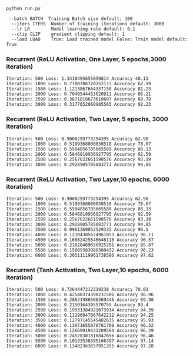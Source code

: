 
```shell
python run.py
```
```shell
 --batch BATCH  Training Batch size default: 100
  --iters ITERS  Number of training iterations default: 3000
  --lr LR        Model learning rate default: 0.1
  --clip CLIP    gradient clipping default: 1
  --load LOAD    True: Load trained model False: Train model default: True
```

### Recurrent (ReLU Activation, One Layer, 5 epochs,3000 iteration)
```text
Iteration: 500 Loss: 1.3418495655059814 Accuracy 40.13
Iteration: 1000 Loss: 0.7700706720352173 Accuracy 62.19
Iteration: 1500 Loss: 1.1213867664337158 Accuracy 81.23
Iteration: 2000 Loss: 0.7049544453620911 Accuracy 86.21
Iteration: 2500 Loss: 0.3671818673610687 Accuracy 88.78
Iteration: 3000 Loss: 0.3177652060985565 Accuracy 92.23
```

### Recurrent (ReLU Activation, Two Layer, 5 epochs, 3000 iteration)
```text
Iteration: 500 Loss: 0.9008259773254395 Accuracy 62.98
Iteration: 1000 Loss: 0.5199368000030518 Accuracy 78.67
Iteration: 1500 Loss: 0.5504856705665588 Accuracy 88.13
Iteration: 2000 Loss: 0.5846810936927795 Accuracy 92.59
Iteration: 2500 Loss: 0.2567622661590576 Accuracy 93.19
Iteration: 3000 Loss: 0.2928905785083771 Accuracy 94.85
```


### Recurrent (ReLU Activation, Two Layer,10 epochs, 6000 iteration)
```text
Iteration: 500 Loss: 0.9008259773254395 Accuracy 62.98
Iteration: 1000 Loss: 0.5199368000030518 Accuracy 78.67
Iteration: 1500 Loss: 0.5504856705665588 Accuracy 88.13
Iteration: 2000 Loss: 0.5846810936927795 Accuracy 92.59
Iteration: 2500 Loss: 0.2567622661590576 Accuracy 93.19
Iteration: 3000 Loss: 0.2928905785083771 Accuracy 94.85
Iteration: 3500 Loss: 0.0961369052529335 Accuracy 96.1
Iteration: 4000 Loss: 0.12104305624961853 Accuracy 96.11
Iteration: 4500 Loss: 0.16882425546646118 Accuracy 96.57
Iteration: 5000 Loss: 0.21620489656925201 Accuracy 95.87
Iteration: 5500 Loss: 0.15809383988380432 Accuracy 96.23
Iteration: 6000 Loss: 0.30511119961738586 Accuracy 97.62
```

### Recurrent (Tanh Activation, Two Layer,10 epochs, 6000 iteration)
```text
Iteration: 500 Loss: 0.7264447212219238 Accuracy 70.01
Iteration: 1000 Loss: 0.42540374398231506 Accuracy 86.96
Iteration: 1500 Loss: 0.28621986508369446 Accuracy 89.98
Iteration: 2000 Loss: 0.2150164395570755 Accuracy 93.4
Iteration: 2500 Loss: 0.19931384921073914 Accuracy 94.39
Iteration: 3000 Loss: 0.11196047067642212 Accuracy 94.25
Iteration: 3500 Loss: 0.12797145545482635 Accuracy 95.93
Iteration: 4000 Loss: 0.13971655070781708 Accuracy 96.32
Iteration: 4500 Loss: 0.12669919431209564 Accuracy 96.39
Iteration: 5000 Loss: 0.24520301818847656 Accuracy 96.46
Iteration: 5500 Loss: 0.10133538395166397 Accuracy 97.14
Iteration: 6000 Loss: 0.13402363657951355 Accuracy 97.28
```

<!--![Figure_0.png](figures/Figure_0.png)  ![Figure_1.png](figures/Figure_1.png)-->

<!--![Figure_2.png](figures/Figure_2.png) ![Figure_3.png](figures/Figure_3.png)-->

<!--![Figure_4.png](figures/Figure_4.png) ![Figure_5.png](figures/Figure_5.png)-->

<!--![Figure_6.png](figures/Figure_6.png) ![Figure_7.png](figures/Figure_7.png)-->

<!--![Figure_8.png](figures/Figure_8.png) ![Figure_9.png](figures/Figure_9.png)-->

